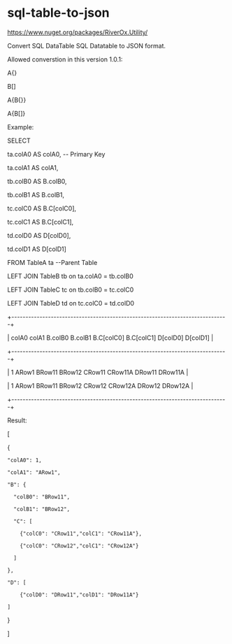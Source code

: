 # sql-table-to-json

https://www.nuget.org/packages/RiverOx.Utility/

Convert SQL DataTable SQL Datatable to JSON format. 


Allowed converstion in this version 1.0.1:

A{}

B[]

A{B{}}

A{B[]}


Example: 

SELECT 

ta.colA0 AS colA0, -- Primary Key

ta.colA1 AS colA1,

tb.colB0 AS B.colB0,

tb.colB1 AS B.colB1,

tc.colC0 AS B.C[colC0],

tc.colC1 AS B.C[colC1],

td.colD0 AS D[colD0],

td.colD1 AS D[colD1]


FROM TableA ta --Parent Table

LEFT JOIN TableB tb on ta.colA0 = tb.colB0

LEFT JOIN TableC tc on tb.colB0 = tc.colC0

LEFT JOIN TableD td on tc.colC0 = td.colD0


+-----------------------------------------------------------------------------+

| colA0  colA1  B.colB0  B.colB1  B.C[colC0]  B.C[colC1]  D[colD0] D[colD1]   |

+-----------------------------------------------------------------------------+

| 1        ARow1  BRow11  BRow12  CRow11      CRow11A      DRow11  DRow11A    |

| 1        ARow1  BRow11  BRow12  CRow12      CRow12A      DRow12  DRow12A    |

+-----------------------------------------------------------------------------+


Result:

[

  {
  
    "colA0": 1,
    
    "colA1": "ARow1",
    
    "B": {
    
      "colB0": "BRow11",
      
      "colB1": "BRow12",
      
      "C": [
      
        {"colC0": "CRow11","colC1": "CRow11A"},
        
        {"colC0": "CRow12","colC1": "CRow12A"}
        
      ]
      
    },
    
    "D": [
    
        {"colD0": "DRow11","colD1": "DRow11A"}
        
    ]
    
  }
  
]

